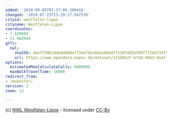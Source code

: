 ```yaml
---
added: '2018-09-05T07:37:00.390416'
changed: '2019-07-23T13:19:17.547530'
cityid: westfalen-lippe
cityname: Westfalen-Lippe
coordinates:
- 7.628694
- 51.962944
gtfs:
  nwl:
    sha256: abef75061dde0d4b9eff34e79e10da1894d77210f492bf85f7728d719f971d35
    url: https://www.opendata-oepnv.de/dataset/121b0b37-b7a8-4663-9eaf-5ed3d38fc38a/resource/e7cb8aa6-7d5c-4f54-975b-75d3d872b1d0/download/gtfs-nwl-20190720.zip
options:
  estimatedMaxCalculateCalls: 6000000
  maxWalkTravelTime: 18000
redirect_from:
- /muenster/
version: 2
zoom: 12

---
```


(c) [NWL Westfalen-Lippe](https://www.opendata-oepnv.de/dataset/soll-fahrplandaten-nwl) - licensed under [CC-By](http://www.opendefinition.org/licenses/cc-by)
